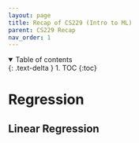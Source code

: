 ```yaml
---
layout: page
title: Recap of CS229 (Intro to ML)
parent: CS229 Recap
nav_order: 1
---
```


<details open markdown="block">
  <summary>
    Table of contents
  </summary>
  {: .text-delta }
1. TOC
{:toc}
</details>

# Regression

## Linear Regression

